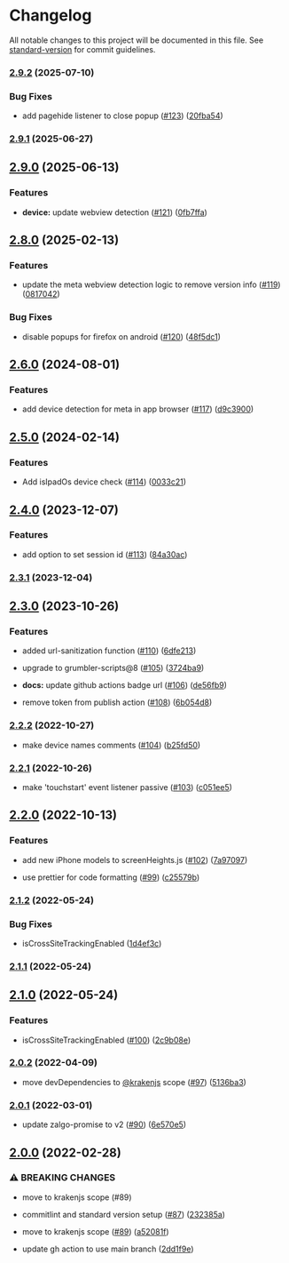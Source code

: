 # Changelog

All notable changes to this project will be documented in this file. See [standard-version](https://github.com/conventional-changelog/standard-version) for commit guidelines.

### [2.9.2](https://github.com/krakenjs/belter/compare/v2.9.1...v2.9.2) (2025-07-10)


### Bug Fixes

* add pagehide listener to close popup ([#123](https://github.com/krakenjs/belter/issues/123)) ([20fba54](https://github.com/krakenjs/belter/commit/20fba544dc99e43ca4066581a01c6681594ca709))

### [2.9.1](https://github.com/krakenjs/belter/compare/v2.9.0...v2.9.1) (2025-06-27)

## [2.9.0](https://github.com/krakenjs/belter/compare/v2.8.0...v2.9.0) (2025-06-13)


### Features

* **device:** update webview detection ([#121](https://github.com/krakenjs/belter/issues/121)) ([0fb7ffa](https://github.com/krakenjs/belter/commit/0fb7ffa8adbfe9caa808afc712399512a57cb5e2))

## [2.8.0](https://github.com/krakenjs/belter/compare/v2.6.0...v2.8.0) (2025-02-13)


### Features

* update the meta webview detection logic to remove version info ([#119](https://github.com/krakenjs/belter/issues/119)) ([0817042](https://github.com/krakenjs/belter/commit/0817042f9a46906227a34438b347de27ea1987fa))


### Bug Fixes

* disable popups for firefox on android ([#120](https://github.com/krakenjs/belter/issues/120)) ([48f5dc1](https://github.com/krakenjs/belter/commit/48f5dc1aacc99edbabea4359fafdb93e6435fc0a))

## [2.6.0](https://github.com/krakenjs/belter/compare/v2.5.0...v2.6.0) (2024-08-01)


### Features

* add device detection for meta in app browser ([#117](https://github.com/krakenjs/belter/issues/117)) ([d9c3900](https://github.com/krakenjs/belter/commit/d9c3900e2e8dc8870d6c6a36cbedf17985077577))

## [2.5.0](https://github.com/krakenjs/belter/compare/v2.4.0...v2.5.0) (2024-02-14)


### Features

* Add isIpadOs device check ([#114](https://github.com/krakenjs/belter/issues/114)) ([0033c21](https://github.com/krakenjs/belter/commit/0033c211e16ecd5ea4b17861798da0a8f5475bcf))

## [2.4.0](https://github.com/krakenjs/belter/compare/v2.3.1...v2.4.0) (2023-12-07)


### Features

* add option to set session id ([#113](https://github.com/krakenjs/belter/issues/113)) ([84a30ac](https://github.com/krakenjs/belter/commit/84a30ac9c6706980f8d4f121266e7d9f4605e6d3))

### [2.3.1](https://github.com/krakenjs/belter/compare/v2.3.0...v2.3.1) (2023-12-04)

## [2.3.0](https://github.com/krakenjs/belter/compare/v2.2.2...v2.3.0) (2023-10-26)


### Features

* added url-sanitization function ([#110](https://github.com/krakenjs/belter/issues/110)) ([6dfe213](https://github.com/krakenjs/belter/commit/6dfe2134888682b745330887f03ae8504470e2e7))
* upgrade to grumbler-scripts@8 ([#105](https://github.com/krakenjs/belter/issues/105)) ([3724ba9](https://github.com/krakenjs/belter/commit/3724ba95101250e638d294ab2d95a8c4e442bf75))


* **docs:** update github actions badge url ([#106](https://github.com/krakenjs/belter/issues/106)) ([de56fb9](https://github.com/krakenjs/belter/commit/de56fb977468c09212dcacda936d453322b28e00))
* remove token from publish action ([#108](https://github.com/krakenjs/belter/issues/108)) ([6b054d8](https://github.com/krakenjs/belter/commit/6b054d83d2be457dd5c652549ee9f3c4a5a4b42d))

### [2.2.2](https://github.com/krakenjs/belter/compare/v2.2.1...v2.2.2) (2022-10-27)


* make device names comments ([#104](https://github.com/krakenjs/belter/issues/104)) ([b25fd50](https://github.com/krakenjs/belter/commit/b25fd50220c2b3eb7047f7fe1d7347f159187102))

### [2.2.1](https://github.com/krakenjs/belter/compare/v2.2.0...v2.2.1) (2022-10-26)


* make 'touchstart' event listener passive ([#103](https://github.com/krakenjs/belter/issues/103)) ([c051ee5](https://github.com/krakenjs/belter/commit/c051ee5138b57067f4f8e433111e865442ee3606))

## [2.2.0](https://github.com/krakenjs/belter/compare/v2.1.2...v2.2.0) (2022-10-13)


### Features

* add new iPhone models to screenHeights.js ([#102](https://github.com/krakenjs/belter/issues/102)) ([7a97097](https://github.com/krakenjs/belter/commit/7a970972babdba385248eb4cdf1d36922f5d39dc))


* use prettier for code formatting ([#99](https://github.com/krakenjs/belter/issues/99)) ([c25579b](https://github.com/krakenjs/belter/commit/c25579bd26ad7b80e064125277a67d1989bf429e))

### [2.1.2](https://github.com/krakenjs/belter/compare/v2.1.1...v2.1.2) (2022-05-24)


### Bug Fixes

* isCrossSiteTrackingEnabled ([1d4ef3c](https://github.com/krakenjs/belter/commit/1d4ef3c4887d36f141e5efda6d6b7fdf99e989ef))

### [2.1.1](https://github.com/krakenjs/belter/compare/v2.1.0...v2.1.1) (2022-05-24)

## [2.1.0](https://github.com/krakenjs/belter/compare/v2.0.2...v2.1.0) (2022-05-24)


### Features

* isCrossSiteTrackingEnabled ([#100](https://github.com/krakenjs/belter/issues/100)) ([2c9b08e](https://github.com/krakenjs/belter/commit/2c9b08e89400316846c3c5c802268640ff483808))

### [2.0.2](https://github.com/krakenjs/belter/compare/v2.0.1...v2.0.2) (2022-04-09)


* move devDependencies to [@krakenjs](https://github.com/krakenjs) scope ([#97](https://github.com/krakenjs/belter/issues/97)) ([5136ba3](https://github.com/krakenjs/belter/commit/5136ba33601d6936cbc1290c2d7c5258972d0269))

### [2.0.1](https://github.com/krakenjs/belter/compare/v2.0.0...v2.0.1) (2022-03-01)


* update zalgo-promise to v2 ([#90](https://github.com/krakenjs/belter/issues/90)) ([6e570e5](https://github.com/krakenjs/belter/commit/6e570e5388d6ad752f1ff88f0b3d6fb39f44f08d))

## [2.0.0](https://github.com/krakenjs/belter/compare/v1.0.190...v2.0.0) (2022-02-28)


### ⚠ BREAKING CHANGES

* move to krakenjs scope (#89)

* commitlint and standard version setup ([#87](https://github.com/krakenjs/belter/issues/87)) ([232385a](https://github.com/krakenjs/belter/commit/232385a3537d5d9fbb012cedd12d19f0d99a35f3))
* move to krakenjs scope ([#89](https://github.com/krakenjs/belter/issues/89)) ([a52081f](https://github.com/krakenjs/belter/commit/a52081f69610dd1251a8577ef15646e741efc14c))
* update gh action to use main branch ([2dd1f9e](https://github.com/krakenjs/belter/commit/2dd1f9ec794ed52877a7a06a6f6a3225a3ca9b85))
